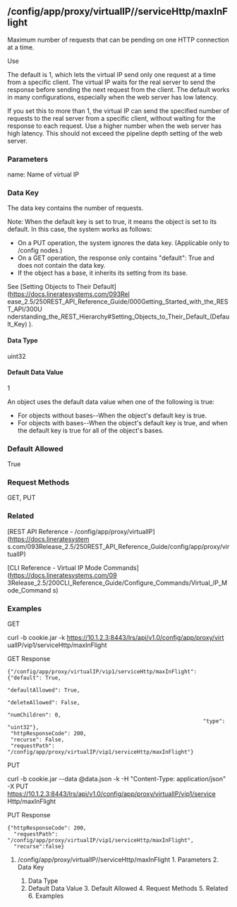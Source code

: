 ## /config/app/proxy/virtualIP/<name>/serviceHttp/maxInFlight

Maximum number of requests that can be pending on one HTTP connection at a
time.

Use

The default is 1, which lets the virtual IP send only one request at a time
from a specific client. The virtual IP waits for the real server to send the
response before sending the next request from the client. The default works in
many configurations, especially when the web server has low latency.

If you set this to more than 1, the virtual IP can send the specified number
of requests to the real server from a specific client, without waiting for the
response to each request. Use a higher number when the web server has high
latency. This should not exceed the pipeline depth setting of the web server.

### Parameters

name: Name of virtual IP

### Data Key

The data key contains the number of requests.

Note: When the default key is set to true, it means the object is set to its
default. In this case, the system works as follows:

  * On a PUT operation, the system ignores the data key. (Applicable only to /config nodes.)
  * On a GET operation, the response only contains "default": True and does not contain the data key.
  * If the object has a base, it inherits its setting from its base.

See [Setting Objects to Their Default](https://docs.lineratesystems.com/093Rel
ease_2.5/250REST_API_Reference_Guide/000Getting_Started_with_the_REST_API/300U
nderstanding_the_REST_Hierarchy#Setting_Objects_to_Their_Default_(Default_Key)
).

#### Data Type

uint32

#### Default Data Value

1

An object uses the default data value when one of the following is true:

  * For objects without bases--When the object's default key is true.
  * For objects with bases--When the object's default key is true, and when the default key is true for all of the object's bases.

### Default Allowed

True

### Request Methods

GET, PUT

### Related

[REST API Reference - /config/app/proxy/virtualIP](https://docs.lineratesystem
s.com/093Release_2.5/250REST_API_Reference_Guide/config/app/proxy/virtualIP)

[CLI Reference - Virtual IP Mode Commands](https://docs.lineratesystems.com/09
3Release_2.5/200CLI_Reference_Guide/Configure_Commands/Virtual_IP_Mode_Command
s)

### Examples

GET

curl -b cookie.jar -k https://10.1.2.3:8443/lrs/api/v1.0/config/app/proxy/virt
ualIP/vip1/serviceHttp/maxInFlight

GET Response

    
    {"/config/app/proxy/virtualIP/vip1/serviceHttp/maxInFlight": {"default": True,
                                                                  "defaultAllowed": True,
                                                                  "deleteAllowed": False,
                                                                  "numChildren": 0,
                                                                  "type": "uint32"},
     "httpResponseCode": 200,
     "recurse": False,
     "requestPath": "/config/app/proxy/virtualIP/vip1/serviceHttp/maxInFlight"}
    

PUT

curl -b cookie.jar --data @data.json -k -H "Content-Type: application/json" -X
PUT https://10.1.2.3:8443/lrs/api/v1.0/config/app/proxy/virtualIP/vip1/service
Http/maxInFlight

PUT Response

    
    {"httpResponseCode": 200,
      "requestPath": "/config/app/proxy/virtualIP/vip1/serviceHttp/maxInFlight",
      "recurse":false}

  1. /config/app/proxy/virtualIP/<name>/serviceHttp/maxInFlight
    1. Parameters
    2. Data Key
      1. Data Type
      2. Default Data Value
    3. Default Allowed
    4. Request Methods
    5. Related
    6. Examples

